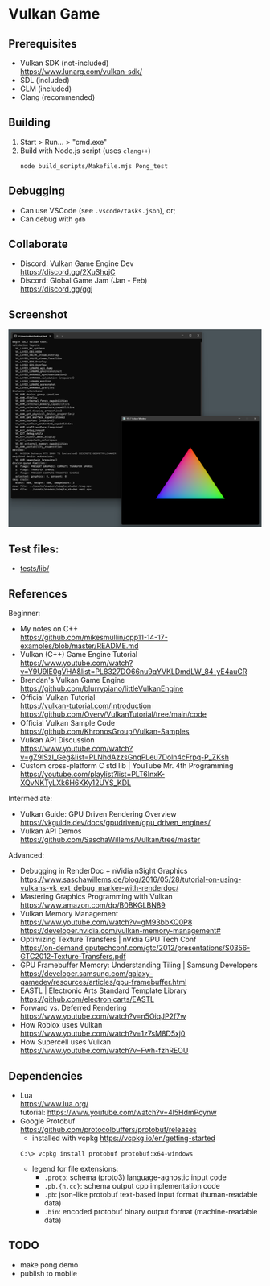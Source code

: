 # Vulkan Game

## Prerequisites
- Vulkan SDK (not-included)  
  https://www.lunarg.com/vulkan-sdk/
- SDL (included)
- GLM (included)
- Clang (recommended)

## Building
1. Start > Run... > "cmd.exe"
2. Build with Node.js script (uses `clang++`)
   ```
   node build_scripts/Makefile.mjs Pong_test
   ```

## Debugging
- Can use VSCode (see `.vscode/tasks.json`), or;
- Can debug with `gdb`

## Collaborate

- Discord: Vulkan Game Engine Dev  
  https://discord.gg/2XuShqjC
- Discord: Global Game Jam (Jan - Feb)  
  https://discord.gg/ggj

## Screenshot
![screenshot](docs/imgs/screenshot1.png)

## Test files:
- [tests/lib/](tests/lib/)

## References

Beginner:
- My notes on C++  
  https://github.com/mikesmullin/cpp11-14-17-examples/blob/master/README.md
- Vulkan (C++) Game Engine Tutorial  
  https://www.youtube.com/watch?v=Y9U9IE0gVHA&list=PL8327DO66nu9qYVKLDmdLW_84-yE4auCR
- Brendan's Vulkan Game Engine  
  https://github.com/blurrypiano/littleVulkanEngine
- Official Vulkan Tutorial  
  https://vulkan-tutorial.com/Introduction  
  https://github.com/Overv/VulkanTutorial/tree/main/code
- Official Vulkan Sample Code  
  https://github.com/KhronosGroup/Vulkan-Samples
- Vulkan API Discussion  
  https://www.youtube.com/watch?v=gZ9lSzI_Geg&list=PLNhdAzzsGnqPLeu7Doln4cFrpq-P_ZKsh
- Custom cross-platform C std lib | YouTube Mr. 4th Programming  
  https://youtube.com/playlist?list=PLT6InxK-XQvNKTyLXk6H6KKy12UYS_KDL

Intermediate:
- Vulkan Guide: GPU Driven Rendering Overview  
  https://vkguide.dev/docs/gpudriven/gpu_driven_engines/
- Vulkan API Demos  
  https://github.com/SaschaWillems/Vulkan/tree/master

Advanced:
- Debugging in RenderDoc + nVidia nSight Graphics  
  https://www.saschawillems.de/blog/2016/05/28/tutorial-on-using-vulkans-vk_ext_debug_marker-with-renderdoc/
- Mastering Graphics Programming with Vulkan  
  https://www.amazon.com/dp/B0BKGLBN89
- Vulkan Memory Management  
  https://www.youtube.com/watch?v=gM93bbKQ0P8  
  https://developer.nvidia.com/vulkan-memory-management#
- Optimizing Texture Transfers | nVidia GPU Tech Conf  
  https://on-demand.gputechconf.com/gtc/2012/presentations/S0356-GTC2012-Texture-Transfers.pdf
- GPU Framebuffer Memory: Understanding Tiling | Samsung Developers  
  https://developer.samsung.com/galaxy-gamedev/resources/articles/gpu-framebuffer.html
- EASTL | Electronic Arts Standard Template Library  
  https://github.com/electronicarts/EASTL
- Forward vs. Deferred Rendering  
  https://www.youtube.com/watch?v=n5OiqJP2f7w
- How Roblox uses Vulkan  
  https://www.youtube.com/watch?v=1z7sM8D5xj0
- How Supercell uses Vulkan  
  https://www.youtube.com/watch?v=Fwh-fzhREOU

## Dependencies
- Lua  
  https://www.lua.org/  
  tutorial: https://www.youtube.com/watch?v=4l5HdmPoynw
- Google Protobuf  
  https://github.com/protocolbuffers/protobuf/releases
  - installed with vcpkg https://vcpkg.io/en/getting-started
  ```
  C:\> vcpkg install protobuf protobuf:x64-windows
  ```
  - legend for file extensions:
    - `.proto`: schema (proto3) language-agnostic input code
    - `.pb.{h,cc}`: schema output cpp implementation code
    - `.pb`: json-like protobuf text-based input format (human-readable data)
    - `.bin`: encoded protobuf binary output format (machine-readable data)

## TODO

- make pong demo
- publish to mobile
